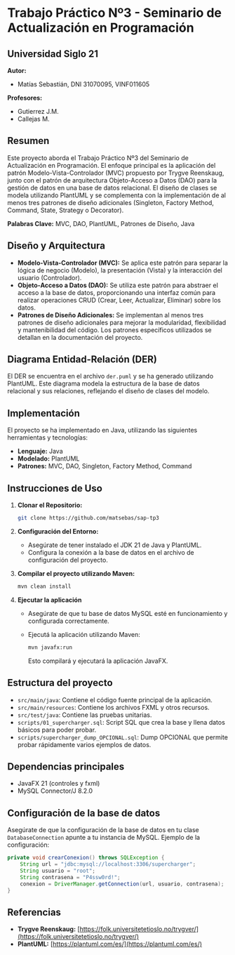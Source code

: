 # Trabajo Práctico Nº3 - Seminario de Actualización en Programación

## Universidad Siglo 21

**Autor:**

- Matías Sebastián, DNI 31070095, VINF011605

**Profesores:**

- Gutierrez J.M.
- Callejas M.

## Resumen

Este proyecto aborda el Trabajo Práctico Nº3 del Seminario de Actualización en Programación. El enfoque principal es la
aplicación del patrón Modelo-Vista-Controlador (MVC) propuesto por Trygve Reenskaug, junto con el patrón de arquitectura
Objeto-Acceso a Datos (DAO) para la gestión de datos en una base de datos relacional. El diseño de clases se modela
utilizando PlantUML y se complementa con la implementación de al menos tres patrones de diseño adicionales (Singleton,
Factory Method, Command, State, Strategy o Decorator).

**Palabras Clave:** MVC, DAO, PlantUML, Patrones de Diseño, Java

## Diseño y Arquitectura

* **Modelo-Vista-Controlador (MVC):** Se aplica este patrón para separar la lógica de negocio (Modelo), la
  presentación (Vista) y la interacción del usuario (Controlador).
* **Objeto-Acceso a Datos (DAO):** Se utiliza este patrón para abstraer el acceso a la base de datos, proporcionando una
  interfaz común para realizar operaciones CRUD (Crear, Leer, Actualizar, Eliminar) sobre los datos.
* **Patrones de Diseño Adicionales:** Se implementan al menos tres patrones de diseño adicionales para mejorar la
  modularidad, flexibilidad y mantenibilidad del código. Los patrones específicos utilizados se detallan en la
  documentación del proyecto.

## Diagrama Entidad-Relación (DER)

El DER se encuentra en el archivo `der.puml` y se ha generado utilizando PlantUML. Este diagrama modela la estructura de
la base de datos relacional y sus relaciones, reflejando el diseño de clases del modelo.

## Implementación

El proyecto se ha implementado en Java, utilizando las siguientes herramientas y tecnologías:

* **Lenguaje:** Java
* **Modelado:** PlantUML
* **Patrones:** MVC, DAO, Singleton, Factory Method, Command

## Instrucciones de Uso

1. **Clonar el Repositorio:**
   ```bash
   git clone https://github.com/matsebas/sap-tp3
   ```

2. **Configuración del Entorno:**
    * Asegúrate de tener instalado el JDK 21 de Java y PlantUML.
    * Configura la conexión a la base de datos en el archivo de configuración del proyecto.

3. **Compilar el proyecto utilizando Maven:**
    ```sh
    mvn clean install
    ```

4. **Ejecutar la aplicación**

   * Asegúrate de que tu base de datos MySQL esté en funcionamiento y configurada correctamente.

   * Ejecutá la aplicación utilizando Maven:
     ```sh
     mvn javafx:run
     ```
       Esto compilará y ejecutará la aplicación JavaFX.

## Estructura del proyecto

- `src/main/java`: Contiene el código fuente principal de la aplicación.
- `src/main/resources`: Contiene los archivos FXML y otros recursos.
- `src/test/java`: Contiene las pruebas unitarias.
- `scripts/01_supercharger.sql`: Script SQL que crea la base y llena datos básicos para poder probar.
- `scripts/supercharger_dump_OPCIONAL.sql`: Dump OPCIONAL que permite probar rápidamente varios ejemplos de datos.

## Dependencias principales

- JavaFX 21 (controles y fxml)
- MySQL Connector/J 8.2.0

## Configuración de la base de datos

Asegúrate de que la configuración de la base de datos en tu clase `DatabaseConnection` 
apunte a tu instancia de MySQL. Ejemplo de la configuración:

```java
private void crearConexion() throws SQLException {
    String url = "jdbc:mysql://localhost:3306/supercharger";
    String usuario = "root";
    String contrasena = "P4ssw0rd!";
    conexion = DriverManager.getConnection(url, usuario, contrasena);
}
```

## Referencias

* **Trygve Reenskaug:** [https://folk.universitetetioslo.no/trygver/](https://folk.universitetetioslo.no/trygver/)
* **PlantUML:** [https://plantuml.com/es/](https://plantuml.com/es/)